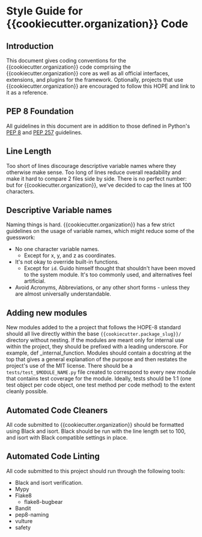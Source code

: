 # Style Guide for {{cookiecutter.organization}} Code

## Introduction

This document gives coding conventions for the {{cookiecutter.organization}} code comprising the {{cookiecutter.organization}} core as well as all official interfaces, extensions, and plugins for the framework.
Optionally, projects that use {{cookiecutter.organization}} are encouraged to follow this HOPE and link to it as a reference.

## PEP 8 Foundation

All guidelines in this document are in addition to those defined in Python's [PEP 8](https://www.python.org/dev/peps/pep-0008/) and [PEP 257](https://www.python.org/dev/peps/pep-0257/) guidelines.

## Line Length

Too short of lines discourage descriptive variable names where they otherwise make sense.
Too long of lines reduce overall readability and make it hard to compare 2 files side by side.
There is no perfect number: but for {{cookiecutter.organization}}, we've decided to cap the lines at 100 characters.

## Descriptive Variable names

Naming things is hard. {{cookiecutter.organization}} has a few strict guidelines on the usage of variable names, which might reduce some of the guesswork:
- No one character variable names.
    - Except for x, y, and z as coordinates.
- It's not okay to override built-in functions.
    - Except for `id`. Guido himself thought that shouldn't have been moved to the system module. It's too commonly used, and alternatives feel artificial.
- Avoid Acronyms, Abbreviations, or any other short forms - unless they are almost universally understandable.

## Adding new modules

New modules added to the a project that follows the HOPE-8 standard should all live directly within the base `{{cookiecutter.package_slug}}/` directory without nesting. If the modules are meant only for internal use within the project, they should be prefixed with a leading underscore. For example, def _internal_function. Modules should contain a docstring at the top that gives a general explanation of the purpose and then restates the project's use of the MIT license.
There should be a `tests/test_$MODULE_NAME.py` file created to correspond to every new module that contains test coverage for the module. Ideally, tests should be 1:1 (one test object per code object, one test method per code method) to the extent cleanly possible.

## Automated Code Cleaners

All code submitted to {{cookiecutter.organization}} should be formatted using Black and isort.
Black should be run with the line length set to 100, and isort with Black compatible settings in place.

## Automated Code Linting

All code submitted to this project should run through the following tools:

- Black and isort verification.
- Mypy
- Flake8
   - flake8-bugbear
- Bandit
- pep8-naming
- vulture
- safety

